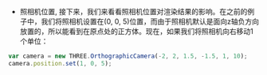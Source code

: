 * 照相机位置, 接下来，我们来看看照相机位置对渲染结果的影响。在之前的例子中，我们将照相机设置在(0, 0, 5)位置，而由于照相机默认是面向z轴负方向放置的，所以能看到在原点处的正方体。现在，如果我们将照相机向右移动1个单位：

```javascript
var camera = new THREE.OrthographicCamera(-2, 2, 1.5, -1.5, 1, 10);
camera.position.set(1, 0, 5);
```
